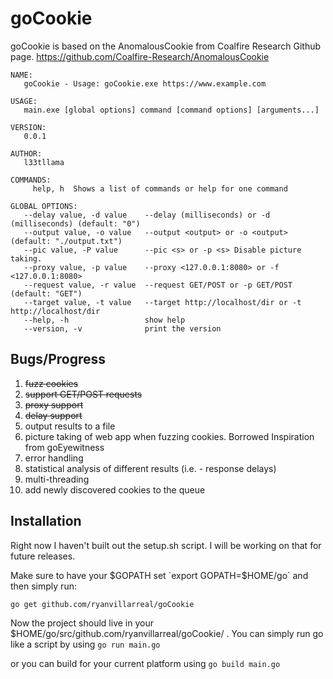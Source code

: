 # goCookie
goCookie is based on the AnomalousCookie from Coalfire Research Github page.  https://github.com/Coalfire-Research/AnomalousCookie

```
NAME:
   goCookie - Usage: goCookie.exe https://www.example.com

USAGE:
   main.exe [global options] command [command options] [arguments...]

VERSION:
   0.0.1

AUTHOR:
   l33tllama

COMMANDS:
     help, h  Shows a list of commands or help for one command

GLOBAL OPTIONS:
   --delay value, -d value    --delay (milliseconds) or -d (milliseconds) (default: "0")
   --output value, -o value   --output <output> or -o <output>  (default: "./output.txt")
   --pic value, -P value      --pic <s> or -p <s> Disable picture taking.
   --proxy value, -p value    --proxy <127.0.0.1:8080> or -f <127.0.0.1:8080>
   --request value, -r value  --request GET/POST or -p GET/POST (default: "GET")
   --target value, -t value   --target http://localhost/dir or -t http://localhost/dir
   --help, -h                 show help
   --version, -v              print the version
```

## Bugs/Progress
1.  ~~fuzz cookies~~
2.  ~~support GET/POST requests~~
3.  ~~proxy support~~
4.  ~~delay support~~
5.  output results to a file
6.  picture taking of web app when fuzzing cookies.  Borrowed Inspiration from goEyewitness
7.  error handling
8.  statistical analysis of different results (i.e. - response delays)
9.  multi-threading
10. add newly discovered cookies to the queue


## Installation
Right now I haven't built out the setup.sh script.  I will be working on that for future releases.  

Make sure to have your $GOPATH set `export GOPATH=$HOME/go` and then simply run: 

```
go get github.com/ryanvillarreal/goCookie
```

Now the project should live in your $HOME/go/src/github.com/ryanvillarreal/goCookie/ .  You can simply run go like a script by using 
`go run main.go`

or you can build for your current platform using `go build main.go`
